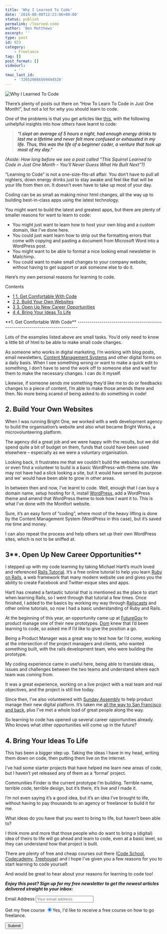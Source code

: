 ```yaml
---
title: 'Why I Learned To Code'
date: '2014-08-08T12:23:06+00:00'
status: publish
permalink: /learned-code
author: 'Ben Matthews'
excerpt: ''
type: post
id: 823
category:
    - Freelance
tag: []
post_format: []
videourl:
    - ''
tmac_last_id:
    - '726529866569494528'
---
```

![Why I Learned To Code](http://benrmatthews.com/wp-content/uploads/2014/08/Screen-Shot-2014-08-08-at-13.08.13.png)

There’s plenty of posts out there on “How To Learn To Code in Just One Month!”, but not a lot for *why* you should learn to code.

One of the problems is that you get articles like [this](http://www.entrepreneur.com/article/230241), with the following unhelpful insights into how others have learnt to code:

> *<span style="color: #000000;">“I slept an average of 5 hours a night, had enough energy drinks to last me a lifetime and never felt more confused or exhausted in my life. Thus, this was the life of a beginner coder, a venture that took up most of my day.”</span>*

*(Aside: How long before we see a post called “This Squirrel Learned to Code in Just One Month – You’ll Never Guess What He Built Next”?)*

“Learning to Code” is not a one-size-fits-all affair. You don’t have to pull all nighters, down energy drinks just to stay awake and feel like that will be your life from then on. It doesn’t even have to take up most of your day.

Coding can be as small as making minor html changes, all the way up to building best-in-class apps using the latest technology.

You might want to build the latest and greatest apps, but there are plenty of smaller reasons for want to learn to code:

- You might just want to learn how to host your own blog and a custom domain, like I’ve done here.
- You could just want learn how to strip out the formatting errors that come with copying and pasting a document from Microsoft Word into a WordPress post.
- You might want to be able to format a nice looking email newsletter in Mailchimp.
- You could want to make small changes to your company website, without having to get support or ask someone else to do it.

Here’s my own personal reasons for learning to code.

<div class="no_bullets" id="toc_container">Contents

- [<span class="toc_number toc_depth_1">1</span> 1. Get Comfortable With Code](#1_Get_Comfortable_With_Code)
- [<span class="toc_number toc_depth_1">2</span> 2. Build Your Own Websites](#2_Build_Your_Own_Websites)
- [<span class="toc_number toc_depth_1">3</span> 3. Open Up New Career Opportunities](#3_Open_Up_New_Career_Opportunities)
- [<span class="toc_number toc_depth_1">4</span> 4. Bring Your Ideas To Life](#4_Bring_Your_Ideas_To_Life)

</div><span id="1_Get_Comfortable_With_Code">**1. Get Comfortable With Code**</span>
------------------------------------------------------------------------------

Lots of the examples listed above are small tasks. You’d only need to know a little bit of html to be able to make small code changes.

As someone who works in digital marketing, I’m working with blog posts, email newsletters, [Content Management Systems](http://en.wikipedia.org/wiki/Content_management_system "Content management system") and other digital forms on a daily basis. When I see something wrong or want to make a quick edit to something, I don’t have to send the work off to someone else and wait for them to make the necessary changes. I can do it myself.

Likewise, if someone sends me something they’d like me to do or feedbacks changes to a piece of content, I’m able to make those amends there and then. No more being scared of being asked to do something in code!

<span id="2_Build_Your_Own_Websites">**2. Build Your Own Websites**</span>
--------------------------------------------------------------------------

When I was running Bright One, we worked with a web development agency to build the organisation’s website and also what became Bright Works, a microvolunteering platform.

The agency did a great job and we were happy with the results, but we did spend quite a bit of budget on them, funds that could have been used elsewhere – especially as we were a voluntary organisation.

Looking back, it frustrates me that we couldn’t build the websites ourselves or even find a volunteer to build is a basic WordPress-with-theme site. We may not have had a slick looking a site, but it would have served its purpose and we’ would have been able to grow in other areas.

In between then and now, I’ve learnt to code. Well, enough that I can buy a domain name, setup hosting for it, install [WordPress,](http://wordpress.org "WordPress") add a WordPress theme and amend that WordPress theme to look how I want it to. This is what I’ve done with the Montfort website.

Sure, it’s an easy form of “coding”, where most of the heavy lifting is done by the Content Management System (WordPress in this case), but it’s saved me time and money.

I can also repeat the process and help others set up their own WordPress sites, which is not to be sniffed at.

<span id="3_Open_Up_New_Career_Opportunities">**3****. Open Up New Career Opportunities**</span>
------------------------------------------------------------------------------------------------

I stepped up with my code learning by taking Michael Hartl’s much loved and referenced [Rails Tutorial](http://www.railstutorial.org/book#). It’s a free online tutorial to help you learn [Ruby on Rails](http://rubyonrails.org "Ruby on Rails"), a web framework that many modern website use and gives you the ability to create Facebook and Twitter-esque sites and apps.

Hartl has created a fantastic tutorial that is mentioned as the place to start when learning Rails, so I went through that tutorial a few times. Once finished, I added to the basics by working my way through [Railscasts](http://railscasts.com/) and other online tutorials, so now I had a basic understanding of Ruby and Rails.

At the beginning of this year, an opportunity came up at [FutureGov](http://wearefuturegov.com/ "FutureGov") to product manage one of their new prototypes. [Dom](http://twitter.com/dominiccampbell "@dominiccampbell") knew that I’d been learning to code, so asked me if I’d like to give the position a go.

Being a Product Manager was a great way to test how far I’d come, working at the intersection of the project managers and clients, who wanted something built, with the rails development team, who were building the prototype.

My coding experience came in useful here, being able to translate ideas, issues and challenges between the two teams and understand where each team was coming from.

It was a great experience, working on a live project with a real team and real objectives, and the project is still live today.

Since then, I’ve also volunteered with [Sunday Assembly](http://sundayassembly.com/) to help product manage their new digital platform. It’s taken me [all the way to San Francisco and back](http://benrmatthews.com/2014/04/meeting-heroes-y-combinator-interview-experience/), plus I’ve met a whole load of great people along the way.

So learning to code has opened up several career opportunities already. Who knows what other opportunities will come up in the future?

<span id="4_Bring_Your_Ideas_To_Life">**4. Bring Your Ideas To Life**</span>
----------------------------------------------------------------------------

This has been a bigger step up. Taking the ideas I have in my head, writing them down on code, then putting them live on the internet.

I’ve had some starter projects that have helped me learn new areas of code, but I haven’t yet released any of them as a ‘formal’ project.

Communities Finder is the current prototype I’m building. Terrible name, terrible code, terrible design, but it’s there, it’s live and I made it.

I’m not even saying it’s a good idea, but it’s an idea I’ve brought to life, without having to pay thousands to an agency or freelancer to build it for me.

What ideas do you have that you want to bring to life, but haven’t been able to?

I think more and more that those people who do want to bring a (digital) idea of theirs to life will go ahead and learn to code, even at a basic level, so they can understand how that project is built.

There are plenty of free and cheap courses out there ([Code School](https://www.codeschool.com/), [Codecademy](http://www.codecademy.com/learn), [Treehouse](http://teamtreehouse.com/)) and I hope I’ve given you a few reasons for you to start learning to code yourself.

And would be great to hear about your reasons for learning to code too!

***Enjoy this post? Sign up for my free newsletter to get the newest articles delivered straight to your inbox:***

<script>(function() {
	window.mc4wp = window.mc4wp || {
		listeners: [],
		forms: {
			on: function(evt, cb) {
				window.mc4wp.listeners.push(
					{
						event   : evt,
						callback: cb
					}
				);
			}
		}
	}
})();
</script>

<form class="mc4wp-form mc4wp-form-1526 mc4wp-form-theme mc4wp-form-theme-red" data-id="1526" data-name="Default sign-up form" id="mc4wp-form-37" method="post"><div class="mc4wp-form-fields"> <label>Email Address</label> <input name="EMAIL" placeholder="Your email address" required="" type="email"></input>

 <label>Get my free course</label> <label> <input checked="checked" name="MMERGE1" type="radio" value="Yes, I'd like to receive a free 30 day course on how to go freelance."></input><span>Yes, I'd like to receive a free course on how to go freelance.</span> </label>

 <input type="submit" value="Submit"></input>

 </div><label style="display: none !important;">Leave this field empty if you're human: <input autocomplete="off" name="_mc4wp_honeypot" tabindex="-1" type="text" value=""></input></label><input name="_mc4wp_timestamp" type="hidden" value="1617708155"></input><input name="_mc4wp_form_id" type="hidden" value="1526"></input><input name="_mc4wp_form_element_id" type="hidden" value="mc4wp-form-37"></input><div class="mc4wp-response"></div></form>